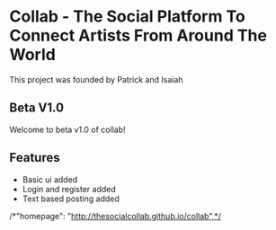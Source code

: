 # Collab - The Social Platform To Connect Artists From Around The World

This project was founded by Patrick and Isaiah

## Beta V1.0

Welcome to beta v1.0 of collab!

## Features

- Basic ui added
- Login and register added
- Text based posting added

 /*"homepage": "http://thesocialcollab.github.io/collab",*/